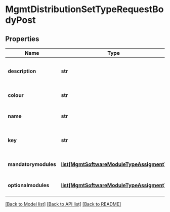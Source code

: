 # MgmtDistributionSetTypeRequestBodyPost

## Properties
Name | Type | Description | Notes
------------ | ------------- | ------------- | -------------
**description** | **str** | The description of the entity | [optional] 
**colour** | **str** | The colour of the entity | [optional] 
**name** | **str** | The name of the entity | 
**key** | **str** | Functional key of the distribution set type | 
**mandatorymodules** | [**list[MgmtSoftwareModuleTypeAssigment]**](MgmtSoftwareModuleTypeAssigment.md) | Mandatory module type IDs | [optional] 
**optionalmodules** | [**list[MgmtSoftwareModuleTypeAssigment]**](MgmtSoftwareModuleTypeAssigment.md) | Optional module type IDs | [optional] 

[[Back to Model list]](../README.md#documentation-for-models) [[Back to API list]](../README.md#documentation-for-api-endpoints) [[Back to README]](../README.md)

